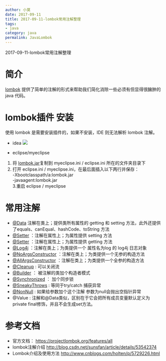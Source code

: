 ```yaml
---
author: 小莫
date: 2017-09-11
title: 2017-09-11-lombok常用注解整理
tags:
- java
category: java
permalink: JavaLombok
---
```

2017-09-11-lombok常用注解整理
<!--more-->

# 简介
[lombok](http://projectlombok.org/) 提供了简单的注解的形式来帮助我们简化消除一些必须有但显得很臃肿的 java 代码。

# lombok插件 安装
使用 lombok 是需要安装插件的，如果不安装，IDE 则无法解析 lombok 注解。 
 
- idea
![](https://image.xiaomo.info/idea_lombok.png)

- eclipse/myeclipse       
1. 将 [lombok.jar](https://projectlombok.org/downloads/lombok.jar)复制到 myeclipse.ini / eclipse.ini 所在的文件夹目录下     
2. 打开 eclipse.ini / myeclipse.ini，在最后面插入以下两行并保存：  
-Xbootclasspath/a:lombok.jar          
-javaagent:lombok.jar            
3.重启 eclipse / myeclipse          


# 常用注解 
- [@Data](https://projectlombok.org/features/Data)  注解在类上；提供类所有属性的 getting 和 setting 方法，此外还提供了equals、canEqual、hashCode、toString 方法
- [@Setter](https://projectlombok.org/features/GetterSetter) ：注解在属性上；为属性提供 setting 方法
- [@Setter](https://projectlombok.org/features/GetterSetter) ：注解在属性上；为属性提供 getting 方法
- [@Log4j](https://projectlombok.org/features/Log4j)  ：注解在类上；为类提供一个 属性名为log 的 log4j 日志对象
- [@NoArgsConstructor](https://projectlombok.org/features/constructor) ：注解在类上；为类提供一个无参的构造方法
- [@AllArgsConstructor](https://projectlombok.org/features/constructor) ：注解在类上；为类提供一个全参的构造方法
- [@Cleanup](https://projectlombok.org/features/Cleanup)  : 可以关闭流
- [@Builder](https://projectlombok.org/features/Builder)  ： 被注解的类加个构造者模式
- [@Synchronized](https://projectlombok.org/features/Synchronized)  ： 加个同步锁
- [@SneakyThrows](https://projectlombok.org/features/SneakyThrows) : 等同于try/catch 捕获异常
- [@NonNull](https://projectlombok.org/features/NonNull) : 如果给参数加个这个注解 参数为null会抛出空指针异常
- @Value : 注解和@Data类似，区别在于它会把所有成员变量默认定义为private final修饰，并且不会生成set方法。


# 参考文档
- 官方文档： https://projectlombok.org/features/all
- lombok注解介绍  http://blog.csdn.net/sunsfan/article/details/53542374
- Lombok介绍及使用方法 http://www.cnblogs.com/holten/p/5729226.html

